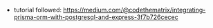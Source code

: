 * tutorial followed: https://medium.com/@codethematrix/integrating-prisma-orm-with-postgresql-and-express-3f7b726cecec